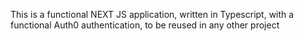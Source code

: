 This is a functional NEXT JS application, written in Typescript, with a functional Auth0 authentication, to be reused in any other project